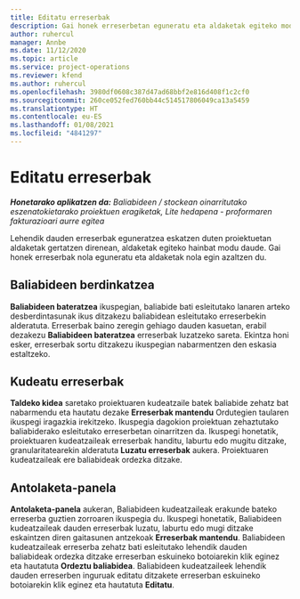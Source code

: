 ```yaml
---
title: Editatu erreserbak
description: Gai honek erreserbetan eguneratu eta aldaketak egiteko moduari buruzko informazioa eskaintzen du.
author: ruhercul
manager: Annbe
ms.date: 11/12/2020
ms.topic: article
ms.service: project-operations
ms.reviewer: kfend
ms.author: ruhercul
ms.openlocfilehash: 3980df0608c387d47ad68bbf2e816d408f1c2cf0
ms.sourcegitcommit: 260ce052fed760bb44c514517806049ca13a5459
ms.translationtype: HT
ms.contentlocale: eu-ES
ms.lasthandoff: 01/08/2021
ms.locfileid: "4841297"
---
```

# <a name="edit-bookings"></a>Editatu erreserbak

_**Honetarako aplikatzen da:** Baliabideen / stockean oinarritutako eszenatokietarako proiektuen eragiketak, Lite hedapena - proformaren fakturazioari aurre egitea_


Lehendik dauden erreserbak eguneratzea eskatzen duten proiektuetan aldaketak gertatzen direnean, aldaketak egiteko hainbat modu daude. Gai honek erreserbak nola eguneratu eta aldaketak nola egin azaltzen du.

## <a name="resource-reconciliation"></a>Baliabideen berdinkatzea

**Baliabideen bateratzea** ikuspegian, baliabide bati esleitutako lanaren arteko desberdintasunak ikus ditzakezu baliabidean esleitutako erreserbekin alderatuta. Erreserbak baino zeregin gehiago dauden kasuetan, erabil dezakezu **Baliabideen bateratzea** erreserbak luzatzeko sareta. Ekintza honi esker, erreserbak sortu ditzakezu ikuspegian nabarmentzen den eskasia estaltzeko.

## <a name="maintain-bookings"></a>Kudeatu erreserbak

**Taldeko kidea** saretako proiektuaren kudeatzaile batek baliabide zehatz bat nabarmendu eta hautatu dezake **Erreserbak mantendu** Ordutegien taularen ikuspegi iragazkia irekitzeko. Ikuspegia dagokion proiektuan zehaztutako baliabiderako esleitutako erreserbetan oinarritzen da. Ikuspegi honetatik, proiektuaren kudeatzaileak erreserbak handitu, laburtu edo mugitu ditzake, granularitatearekin alderatuta **Luzatu erreserbak** aukera. Proiektuaren kudeatzaileak ere baliabideak ordezka ditzake.

## <a name="schedule-board"></a>Antolaketa-panela

**Antolaketa-panela** aukeran, Baliabideen kudeatzaileak erakunde bateko erreserba guztien zorroaren ikuspegia du. Ikuspegi honetatik, Baliabideen kudeatzaileak dauden erreserbak luzatu, laburtu edo mugi ditzake eskaintzen diren gaitasunen antzekoak **Erreserbak mantendu**. Baliabideen kudeatzaileak erreserba zehatz bati esleitutako lehendik dauden baliabideak ordezka ditzake erreserban eskuineko botoiarekin klik eginez eta hautatuta **Ordeztu baliabidea**. Baliabideen kudeatzaileek lehendik dauden erreserben inguruak editatu ditzakete erreserban eskuineko botoiarekin klik eginez eta hautatuta **Editatu**.

